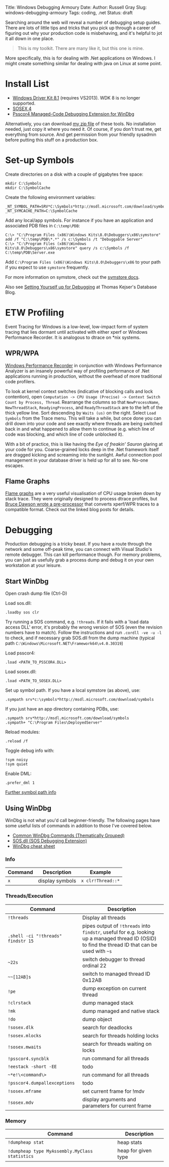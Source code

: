 Title: Windows Debugging Armoury
Date:
Author: Russell Gray
Slug: windows-debugging-armoury
Tags: coding, .net
Status: draft

Searching around the web will reveal a number of debugging setup guides. There
are lots of little tips and tricks that you pick up through a career of
figuring out why your production code is misbehaving, and it's helpful to jot
it all down in one place.

> This is my toolkit. There are many like it, but this one is mine.

More specifically, this is for dealing with .Net applications on Windows. I
might create something similar for dealing with java on Linux at some point.

# Install List
- [Windows Driver Kit 8.1][1] (requires VS2013). WDK 8 is no longer supported.
- [SOSEX 4][2]
- [Psscor4 Managed-Code Debugging Extension for WinDbg][3]

Alternatively, you can download [my zip file][4] of these tools. No installation needed, just copy it where you need it. Of course, if you don't trust me, get everything from source. And get permission from your friendly sysadmin before putting this stuff on a production box.

# Set-up Symbols
Create directories on a disk with a couple of gigabytes free space:

	mkdir C:\Symbols
	mkdir C:\SymbolCache

Create the following environment variables:

	_NT_SYMBOL_PATH=SRV*C:\Symbols*http://msdl.microsoft.com/download/symbols
	_NT_SYMCACHE_PATH=C:\SymbolCache

Add any local/app symbols. For instance if you have an application and
associated PDB files in `C:\temp\PDB`:

	C:\> "C:\Program Files (x86)\Windows Kits\8.0\Debuggers\x86\symstore" add /f "C:\temp\PDB\*.*" /s c:\Symbols /t "Debuggable Server"
	C:\> "C:\Program Files (x86)\Windows Kits\8.0\Debuggers\x86\symstore" query /s c:\Symbols /f C:\temp\PDB\Server.exe

Add `C:\Program Files (x86)\Windows Kits\8.0\Debuggers\x86` to your path if
you expect to use `symstore` frequently.

For more information on symstore, check out the [symstore docs][5].

Also see [Setting Yourself up for Debugging][6] at Thomas Kejser's Database
Blog.

# ETW Profiling

Event Tracing for Windows is a low-level, low-impact form of system tracing that lies dormant until activated with either xperf or Windows Performance Recorder. It is analogous to dtrace on *nix systems.

## WPR/WPA

[Windows Performance Recorder][7] in conjunction with Windows Performance
Analyzer is an insanely powerful way of profiling performance of .Net
applications running in production, without the overhead of more traditional
code profilers.

To look at kernel context switches (indicative of blocking calls and lock
contention), open `Computation -> CPU Usage (Precise) -> Context Switch Count
by Process, Thread`. Rearrange the columns so that `NewProcessName`,
`NewThreadStack`, `ReadyingProcess`, and `ReadyThreadStack` are to the left of
the thick yellow line. Sort descending by `Waits (us)` on the right. Select
`Load Symbols` from the Trace menu. This will take a while, but once done you
can drill down into your code and see exactly where threads are being switched
back in and what happened to allow them to continue (e.g. which line of code
was blocking, and which line of code unblocked it).

With a bit of practice, this is like having the *Eye of freakin' Sauron*
glaring at your code for you. Coarse-grained locks deep in the .Net framework
itself are dragged kicking and screaming into the sunlight. Awful connection
pool management in your database driver is held up for all to see. No-one
escapes.

## Flame Graphs

[Flame graphs][8] are a very useful visualisation of CPU usage broken down by stack trace. They were originally designed to process dtrace profiles, but [Bruce Dawson wrote a pre-processor][9] that converts xperf/WPR traces to a compatible format. Check out the linked blog posts for details.

# Debugging

Production debugging is a tricky beast. If you have a route through the
network and some off-peak time, you can connect with Visual Studio's remote
debugger. This can kill performance though. For memory problems, you can just
as usefully grab a process dump and debug it on your own workstation at your
leisure.

## Start WinDbg

Open crash dump file (Ctrl-D)

Load sos.dll:

	.loadby sos clr

Try running a SOS command, e.g. `!threads`. If it fails with a 'load data
access DLL' error, it's probably the wrong version of SOS (even the revision
numbers have to match). Follow the instructions and run `.cordll -ve -u -l` to
check, and if necessary grab SOS.dll from the dump machine (typical path
`C:\Windows\Microsoft.NET\Framework64\v4.0.30319`)

Load psscor4:

	.load <PATH_TO_PSSCOR4.DLL>

Load sosex.dll:

	.load <PATH_TO_SOSEX.DLL>

Set up symbol path. If you have a local symstore (as above), use:

	.sympath srv*c:\symbols*http://msdl.microsoft.com/download/symbols

If you just have an app directory containing PDBs, use:

	.sympath srv*http://msdl.microsoft.com/download/symbols
	.sympath+ "C:\Program Files\DeployedServer"

Reload modules:

	.reload /f

Toggle debug info with:

	!sym noisy
	!sym quiet

Enable DML:

	.prefer_dml 1

[Further symbol path info][10]

## Using WinDbg

WinDbg is not what you'd call beginner-friendly. The following pages have some
useful lists of commands in addition to those I've covered below.

- [Common WinDbg Commands (Thematically Grouped)][11]
- [SOS.dll (SOS Debugging Extension)][12]
- [WinDbg cheat sheet][13]

### Info

Command | Description | Example
--- | --- | ---
`x` | display symbols | `x clr!Thread::*`


### Threads/Execution

Command | Description
--- | ---
`!threads` | Display all threads
`.shell -ci "!threads" findstr 15` | pipes output of `!threads` into `findstr`, useful for e.g. looking up a managed thread ID (OSID) to find the thread ID that can be used with `~s`
`~22s` | switch debugger to thread ordinal 22
`~~[12AB]s` | switch to managed thread ID 0x12AB
`!pe` | dump exception on current thread
`!clrstack` | dump managed stack
`!mk` | dump managed and native stack
`!do` | dump object
`!sosex.dlk` | search for deadlocks
`!sosex.mlocks` | search for threads holding locks
`!sosex.mwaits` | search for threads waiting on locks
`!psscor4.syncblk` | run command for all threads
`!eestack -short -EE` | todo
`~*e!\<command\>` | run command for all threads
`!psscor4.dumpallexceptions` | todo
`!sosex.mframe` | set current frame for !mdv
`!sosex.mdv` | display arguments and parameters for current frame

### Memory
Command | Description
--- | ---
`!dumpheap stat` | heap stats
`!dumpheap type MyAssembly.MyClass statistics` | heap for given type


[1]: http://msdn.microsoft.com/en-us/windows/hardware/gg454513.aspx
[2]: http://www.stevestechspot.com/SOSEXV40NowAvailable.aspx
[3]: http://www.microsoft.com/en-gb/download/details.aspx?id=21255
[4]: https://www.dropbox.com/s/15a26wbldqrke3y/debugging-toolkit.zip
[5]: http://msdn.microsoft.com/en-us/library/windows/desktop/ms681417
[6]: http://kejser.org/setting-yourself-up-for-debugging/
[7]: http://msdn.microsoft.com/en-us/library/windows/hardware/hh448205.aspx
[8]: http://www.brendangregg.com/FlameGraphs/cpuflamegraphs.html
[9]: http://randomascii.wordpress.com/2013/03/26/summarizing-xperf-cpu-usage-with-flame-graphs/
[10]: http://www.windowstipspage.com/symbol-server-path-windbg-debugging/
[11]: http://windbg.info/doc/1-common-cmds.html
[12]: http://msdn.microsoft.com/en-us/library/bb190764.aspx
[13]: http://theartofdev.wordpress.com/windbg-cheat-sheet/